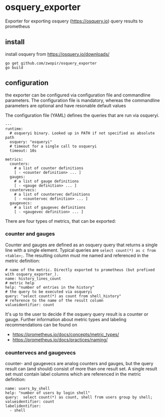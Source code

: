 # osquery_exporter
Exporter for exporting osquery (https://osquery.io) query results to prometheus

## install
install osquery from https://osquery.io/downloads/

```
go get github.com/zwopir/osquery_exporter
go build
```

## configuration
the exporter can be configured via configuration file and commandline parameters. 
The configuration file is mandatory, whereas the commandline parameters are optional and have resonable default values

The configuration file (YAML) defines the queries that are run via osqueryi. 

```
---
runtime:
  # osqueryi binary. Looked up in PATH if not specified as absolute path
  osquery: "osqueryi"
  # timeout for a single call to osqueryi
  timeout: 10s
 
metrics:
  counters:
    # a list of counter definitions
    [ - <counter definition> ... ]  
  gauges:
    # a list of gauge definitions
    [ - <gauge definition> ... ]  
  countervecs:
    # a list of countervec definitions
    [ - <countervec definition> ... ]  
  gaugevecs:
    # a list of gaugevec definitions
    [ - <gaugevec definition> ... ]  
```
There are four types of metrics, that can be exported:
### counter and gauges
Counter and gauges are defined as an osquery query that returns a single line with a single element. 
Typical queries are ```select count(*) as c from <table>;```. The resulting column must me named and referenced in the metric definition:
```
# name of the metric. Directly exported to prometheus (but prefixed with osquery_exporter_).
name: history_lines_count
# metric help
help: "number of entries in the history"
# the query to be executed via osqueryi
query: "select count(*) as count from shell_history"
# reference to the name of the result column
valueidentifier: count
```
It's up to the user to decide if the osquery query result is a counter or gauge. Further information about metric types and labeling recommendations can be found on 
- https://prometheus.io/docs/concepts/metric_types/
- https://prometheus.io/docs/practices/naming/

### countervecs and gaugevecs
counter- and gaugevecs are analog counters and gauges, but the query result can (and should) consist of more than one result set. 
A single result set must contain label columns which are referenced in the metric definition:
```
name: users_by_shell
help: "number of users by login shell"
query:  select count(*) as count, shell from users group by shell;
valueidentifier: count
labelidentifier:
  - shell
```
